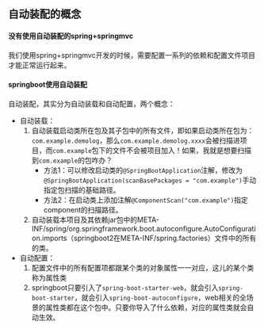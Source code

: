 ## 自动装配的概念



#### 没有使用自动装配的spring+springmvc

我们使用spring+springmvc开发的时候，需要配置一系列的依赖和配置文件项目才能正常运行起来。



#### springboot使用自动装配

自动装配，其实分为自动装载和自动配置，两个概念：



- 自动装载：
  1. 自动装载启动类所在包及其子包中的所有文件，即如果启动类所在包为：`com.example.demolog`，那么`com.example.demolog.xxxx`会被扫描进项目，而`com.example`包下的文件不会被项目加入！如果，我就是想要扫描到`com.example`的包咋办？
     - 方法1：可以修改启动类的`@SpringBootApplication`注解，修改为`@SpringBootApplication(scanBasePackages = "com.example")`手动指定包扫描的基础路径。
     - 方法2：在启动类上添加注解`@ComponentScan("com.example")`指定component的扫描路径。
  2. 自动装载本项目及其依赖jar包中的META-INF/spring/org.springframework.boot.autoconfigure.AutoConfiguration.imports（springboot2在META-INF/spring.factories）文件中的所有的类。
- 自动配置：
  1. 配置文件中的所有配置项都跟某个类的对象属性一一对应，这儿的某个类称为属性类
  2. springboot只要引入了`spring-boot-starter-web`，就会引入`spring-boot-starter`，就会引入`spring-boot-autoconfigure`，web相关的全场景的属性类都在这个包中。只要你导入了什么依赖，对应的属性类就会自动生效。


